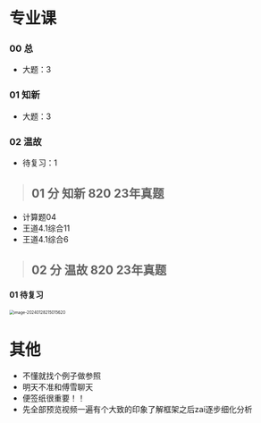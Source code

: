 # 专业课

### 00 总

* 大题：3

  

### 01 知新

* 大题：3



### 02 温故

* 待复习：1



> ## 01 分 知新 820 23年真题

* 计算题04
* 王道4.1综合11
* 王道4.1综合6



> ## 02 分 温故 820 23年真题

#### 01 待复习

<img src="https://cvp.oss-cn-shanghai.aliyuncs.com/picgo/202401282150807.png" alt="image-20240128215015620" style="zoom: 50%;" />



# 其他

* 不懂就找个例子做参照
* 明天不准和傅雪聊天
* 便签纸很重要！！
* 先全部预览视频一遍有个大致的印象了解框架之后zai逐步细化分析

